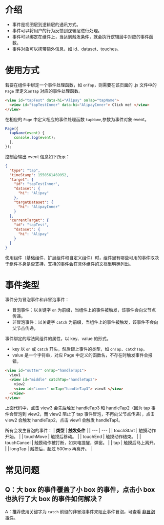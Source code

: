 # 介绍

- 事件是视图层到逻辑层的通讯方式。
- 事件可以将用户的行为反馈到逻辑层进行处理。
- 事件可以绑定在组件上，当达到触发条件，就会执行逻辑层中对应的事件函数。
- 事件对象可以携带额外信息，如 id、dataset、touches。

# 使用方式

若要在组件中绑定一个事件处理函数，如 `onTap`，则需要在该页面的 .js 文件中的 `Page` 里定义`onTap` 对应的事件处理函数。

```html
<view id="tapTest" data-hi="Alipay" onTap="tapName">
  <view id="tapTestInner" data-hi="AlipayInner"> Click me! </view>
</view>
```

在相应的 `Page` 中定义相应的事件处理函数 `tapName`,参数为事件对象 event。

```javascript
Page({
  tapName(event) {
    console.log(event);
  },
});
```

控制台输出 event 信息如下所示：

```json
{
  "type": "tap",
  "timeStamp": 1550561469952,
  "target": {
    "id": "tapTestInner",
    "dataset": {
      "hi": "Alipay"
    },
    "targetDataset": {
      "hi": "AlipayInner"
    }
  },
  "currentTarget": {
    "id": "tapTest",
    "dataset": {
      "hi": "Alipay"
    }
  }
}
```

使用组件（基础组件、扩展组件和自定义组件）时，组件里有哪些可用的事件取决于组件本身是否支持，支持的事件会在具体组件的文档里明确列出。

# 事件类型

事件分为冒泡事件和非冒泡事件：

- 冒泡事件：以关键字 `on` 为前缀，当组件上的事件被触发，该事件会向父节点传递。
- 非冒泡事件：以关键字 `catch` 为前缀，当组件上的事件被触发，该事件不会向父节点传递。

事件绑定的写法同组件的属性，以 key、value 的形式。

- key 以 `on` 或 `catch` 开头，然后跟上事件的类型，如 `onTap`、`catchTap`。
- value 是一个字符串，对应 Page 中定义的函数名，不存在时触发事件会报错。

```html
<view id="outter" onTap="handleTap1">
  view1
  <view id="middle" catchTap="handleTap2">
    view2
    <view id="inner" onTap="handleTap3"> view3 </view>
  </view>
</view>
```

上面代码中，点击 view3 会先后触发 handleTap3 和 handleTap2（因为 tap 事件会冒泡到 view2，而 view2 阻止了 tap 事件冒泡，不再向父节点传递），点击 view2 会触发 handleTap2，点击 view1 会触发 handleTap1。

所有会发生冒泡的事件： | **类型** | **触发条件** | | --- | --- | | touchStart | 触摸动作开始。 | | touchMove | 触摸后移动。 | | touchEnd | 触摸动作结束。 | | touchCancel | 触摸动作被打断，如来电提醒，弹窗。 | | tap | 触摸后马上离开。 | | longTap | 触摸后，超过 500ms 再离开。 |

# 常见问题

## Q：大 box 的事件覆盖了小 box 的事件，点击小 box 也执行了大 box 的事件如何解决？

A：推荐使用关键字为 `catch` 前缀的非冒泡事件来阻止事件冒泡，可查看 [非冒泡事件](https://opendocs.alipay.com/mini/framework/events#%E4%BA%8B%E4%BB%B6%E7%B1%BB%E5%9E%8B)。
